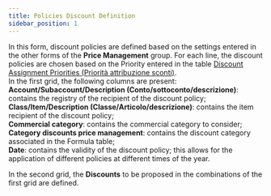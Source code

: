 ```yaml
---
title: Policies Discount Definition
sidebar_position: 1
---
```


In this form, discount policies are defined based on the settings entered in the other forms of the **Price Management** group. For each line, the discount policies are chosen based on the Priority entered in the table [Discount Assignment Priorities (Priorità attribuzione sconti)](/docs/sales/price-control/priority).         
In the first grid, the following columns are present:          
**Account/Subaccount/Description (Conto/sottoconto/descrizione)**: contains the registry of the recipient of the discount policy;        
**Class/Item/Description (Classe/Articolo/descrizione)**: contains the item recipient of the discount policy;        
**Commercial category**: contains the commercial category to consider;      
**Category discounts price management**: contains the discount category associated in the Formula table;       
**Date**: contains the validity of the discount policy; this allows for the application of different policies at different times of the year.

In the second grid, the **Discounts** to be proposed in the combinations of the first grid are defined.